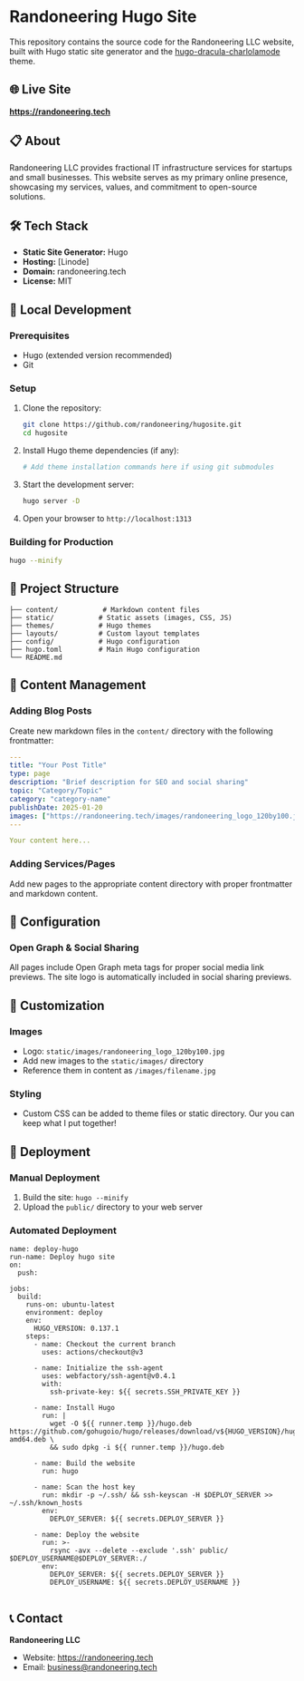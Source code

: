 # Randoneering Hugo Site

This repository contains the source code for the Randoneering LLC website, built with Hugo static site generator and the [hugo-dracula-charlolamode](https://github.com/randoneering/hugo-dracula-charlolamode) theme.

## 🌐 Live Site
**https://randoneering.tech**

## 📋 About
Randoneering LLC provides fractional IT infrastructure services for startups and small businesses. This website serves as my primary online presence, showcasing my services, values, and commitment to open-source solutions.

## 🛠 Tech Stack
- **Static Site Generator:** Hugo
- **Hosting:** [Linode]
- **Domain:** randoneering.tech
- **License:** MIT

## 🚀 Local Development

### Prerequisites
- Hugo (extended version recommended)
- Git

### Setup
1. Clone the repository:
   ```bash
   git clone https://github.com/randoneering/hugosite.git
   cd hugosite
   ```

2. Install Hugo theme dependencies (if any):
   ```bash
   # Add theme installation commands here if using git submodules
   ```

3. Start the development server:
   ```bash
   hugo server -D
   ```

4. Open your browser to `http://localhost:1313`

### Building for Production
```bash
hugo --minify
```

## 📁 Project Structure
```
├── content/           # Markdown content files
├── static/           # Static assets (images, CSS, JS)
├── themes/           # Hugo themes
├── layouts/          # Custom layout templates
├── config/           # Hugo configuration
├── hugo.toml         # Main Hugo configuration
└── README.md
```

## 📝 Content Management

### Adding Blog Posts
Create new markdown files in the `content/` directory with the following frontmatter:

```yaml
---
title: "Your Post Title"
type: page
description: "Brief description for SEO and social sharing"
topic: "Category/Topic"
category: "category-name"
publishDate: 2025-01-20
images: ["https://randoneering.tech/images/randoneering_logo_120by100.jpg"] # Default settings will always add this for preview generation in posts
---

Your content here...
```

### Adding Services/Pages
Add new pages to the appropriate content directory with proper frontmatter and markdown content.

## 🔧 Configuration

### Open Graph & Social Sharing
All pages include Open Graph meta tags for proper social media link previews. The site logo is automatically included in social sharing previews.

## 🎨 Customization

### Images
- Logo: `static/images/randoneering_logo_120by100.jpg`
- Add new images to the `static/images/` directory
- Reference them in content as `/images/filename.jpg`

### Styling
- Custom CSS can be added to theme files or static directory. Our you can keep what I put together!

## 🚀 Deployment

### Manual Deployment
1. Build the site: `hugo --minify`
2. Upload the `public/` directory to your web server

### Automated Deployment
```
name: deploy-hugo
run-name: Deploy hugo site
on:
  push:

jobs:
  build:
    runs-on: ubuntu-latest
    environment: deploy
    env:
      HUGO_VERSION: 0.137.1
    steps:
      - name: Checkout the current branch
        uses: actions/checkout@v3

      - name: Initialize the ssh-agent
        uses: webfactory/ssh-agent@v0.4.1
        with:
          ssh-private-key: ${{ secrets.SSH_PRIVATE_KEY }}

      - name: Install Hugo
        run: |
          wget -O ${{ runner.temp }}/hugo.deb https://github.com/gohugoio/hugo/releases/download/v${HUGO_VERSION}/hugo_extended_${HUGO_VERSION}_linux-amd64.deb \
          && sudo dpkg -i ${{ runner.temp }}/hugo.deb

      - name: Build the website
        run: hugo

      - name: Scan the host key
        run: mkdir -p ~/.ssh/ && ssh-keyscan -H $DEPLOY_SERVER >> ~/.ssh/known_hosts
        env:
          DEPLOY_SERVER: ${{ secrets.DEPLOY_SERVER }}

      - name: Deploy the website
        run: >-
          rsync -avx --delete --exclude '.ssh' public/ $DEPLOY_USERNAME@$DEPLOY_SERVER:./
        env:
          DEPLOY_SERVER: ${{ secrets.DEPLOY_SERVER }}
          DEPLOY_USERNAME: ${{ secrets.DEPLOY_USERNAME }}


```

## 📞 Contact

**Randoneering LLC**
- Website: https://randoneering.tech
- Email: business@randoneering.tech
